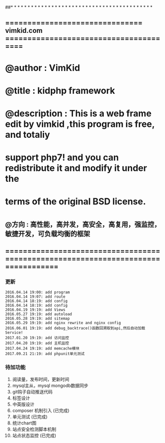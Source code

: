 ##* * * * * * * * * * * * * * * * * * * * * * * * * * * * * * * * * * * * * * * * * *  
## =============================== vimkid.com =======================================
# @author       : VimKid  
# @title        : kidphp framework
# @description  : This is a web frame edit by vimkid ,this program is free, and totaliy
#                  support php7! and you can redistribute it and  modify it under the 
#                  terms of the original BSD license.
#                  
## @方向         : 高性能，高并发，高安全，高复用，强监控，敏捷开发，可负载均衡的框架
## ==================================================================================

### 更新
    2016.04.14 19:00: add program  
    2016.04.14 19:07: add route   
    2016.04.14 18:19: add config 
    2016.04.14 18:19: add config  
    2016.04.19 19:19: add Views  
    2016.05.27 19:19: add autoload 
    2016.05.28 19:19: add sitemap
    2016.05.29 19:19: add nginx rewrite and nginx config
    2016.06.01 19:19: add debug_backtrace()函数回溯取到api,然后自动加载Service!
    2017.01.20 19:19: add 访问监控
    2017.04.20 19:19: add 主机监控
    2017.04.24 19:19: add memcache模块
    2017.09.21 21:19: add phpunit单元测试

### 待加功能
  1. 阅读量，发布时间，更新时间
  2. mysql主从，mysql mongodb数据同步
  3. git钩子自动推送代码
  4. 标签设计
  5. 中英版设计
  6. composer 机制引入 (已完成)
  7. 单元测试  (已完成)
  8. 统计chart图
  9. 站点安全检测脚本机制
 10. 站点状态监控 (已完成)
 


